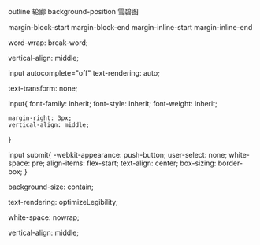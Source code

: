 outline 轮廊
background-position 雪碧图

margin-block-start
margin-block-end
margin-inline-start
margin-inline-end

 word-wrap: break-word;

 vertical-align: middle;

 input  autocomplete="off"
 text-rendering: auto;

 text-transform: none;

 input{
     font-family: inherit;
    font-style: inherit;
    font-weight: inherit;

    margin-right: 3px;
    vertical-align: middle;
 }

 input submit{
     -webkit-appearance: push-button;
    user-select: none;
    white-space: pre;
    align-items: flex-start;
    text-align: center;
    box-sizing: border-box;
 }

 background-size: contain;

  text-rendering: optimizeLegibility;

  white-space: nowrap;

   vertical-align: middle;